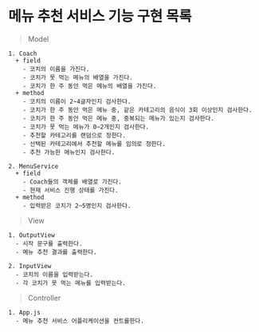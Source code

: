 # 메뉴 추천 서비스 기능 구현 목록

> Model

    1. Coach
      + field
        - 코치의 이름을 가진다.
        - 코치가 못 먹는 메뉴의 배열을 가진다.
        - 코치가 한 주 동안 먹은 메뉴의 배열을 가진다.
      + method
        - 코치의 이름이 2~4글자인지 검사한다.
        - 코치가 한 주 동안 먹은 메뉴 중, 같은 카테고리의 음식이 3회 이상인지 검사한다.
        - 코치가 한 주 동안 먹은 메뉴 중, 중복되는 메뉴가 있는지 검사한다.
        - 코치가 못 먹는 메뉴가 0~2개인지 검사한다.
        - 추천할 카테고리를 랜덤으로 정한다.
        - 선택된 카테고리에서 추천할 메뉴를 임의로 정한다.
        - 추천 가능한 메뉴인지 검사한다.

    2. MenuService
      + field
        - Coach들의 객체를 배열로 가진다.
        - 현재 서비스 진행 상태를 가진다.
      + method
        - 입력받은 코치가 2~5명인지 검사한다.

> View

    1. OutputView
      - 시작 문구를 출력한다.
      - 메뉴 추천 결과를 출력한다.

    2. InputView
      - 코치의 이름을 입력받는다.
      - 각 코치가 못 먹는 메뉴를 입력받는다.

> Controller

    1. App.js
      - 메뉴 추천 서비스 어플리케이션을 컨트롤한다.
